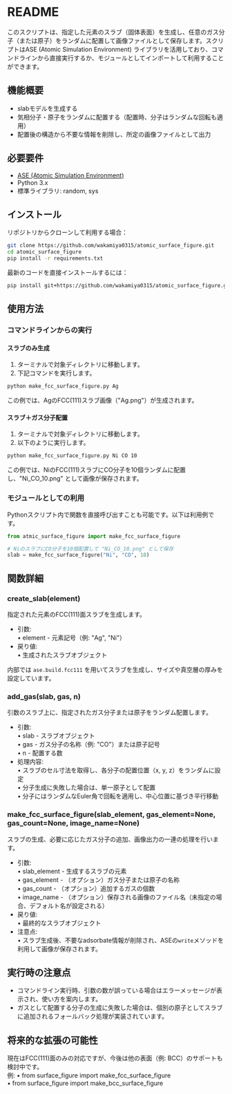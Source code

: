 # README

このスクリプトは、指定した元素のスラブ（固体表面）を生成し、任意のガス分子（または原子）をランダムに配置して画像ファイルとして保存します。スクリプトはASE (Atomic Simulation Environment) ライブラリを活用しており、コマンドラインから直接実行するか、モジュールとしてインポートして利用することができます。

## 機能概要

- slabモデルを生成する
- 気相分子・原子をランダムに配置する（配置時、分子はランダムな回転も適用）
- 配置後の構造から不要な情報を削除し、所定の画像ファイルとして出力

## 必要要件

- [ASE (Atomic Simulation Environment)](https://wiki.fysik.dtu.dk/ase/)
- Python 3.x
- 標準ライブラリ: random, sys

## インストール

リポジトリからクローンして利用する場合：

```bash
git clone https://github.com/wakamiya0315/atomic_surface_figure.git
cd atomic_surface_figure
pip install -r requirements.txt
```

最新のコードを直接インストールするには：

```bash
pip install git+https://github.com/wakamiya0315/atomic_surface_figure.git
```

## 使用方法

### コマンドラインからの実行

#### スラブのみ生成
1. ターミナルで対象ディレクトリに移動します。
2. 下記コマンドを実行します。

```bash
python make_fcc_surface_figure.py Ag
```

この例では、AgのFCC(111)スラブ画像（"Ag.png"）が生成されます。

#### スラブ＋ガス分子配置
1. ターミナルで対象ディレクトリに移動します。
2. 以下のように実行します。

```bash
python make_fcc_surface_figure.py Ni CO 10
```

この例では、NiのFCC(111)スラブにCO分子を10個ランダムに配置し、"Ni_CO_10.png" として画像が保存されます。

### モジュールとしての利用

Pythonスクリプト内で関数を直接呼び出すことも可能です。以下は利用例です。

```python
from atmic_surface_figure import make_fcc_surface_figure

# NiのスラブにCO分子を10個配置して "Ni_CO_10.png" として保存
slab = make_fcc_surface_figure("Ni", "CO", 10)
```

## 関数詳細

### create_slab(element)

指定された元素のFCC(111)面スラブを生成します。  
- 引数:  
    • element - 元素記号（例: "Ag", "Ni"）  
- 戻り値:  
    • 生成されたスラブオブジェクト  

内部では `ase.build.fcc111` を用いてスラブを生成し、サイズや真空層の厚みを設定しています。

### add_gas(slab, gas, n)

引数のスラブ上に、指定されたガス分子または原子をランダム配置します。  
- 引数:  
    • slab - スラブオブジェクト  
    • gas - ガス分子の名称（例: "CO"）または原子記号  
    • n - 配置する数  
- 処理内容:  
    • スラブのセル寸法を取得し、各分子の配置位置（x, y, z）をランダムに設定  
    • 分子生成に失敗した場合は、単一原子として配置  
    • 分子にはランダムなEuler角で回転を適用し、中心位置に基づき平行移動  

### make_fcc_surface_figure(slab_element, gas_element=None, gas_count=None, image_name=None)

スラブの生成、必要に応じたガス分子の追加、画像出力の一連の処理を行います。  
- 引数:  
    • slab_element - 生成するスラブの元素  
    • gas_element - （オプション）ガス分子または原子の名称  
    • gas_count - （オプション）追加するガスの個数  
    • image_name - （オプション）保存される画像のファイル名（未指定の場合、デフォルト名が設定される）  
- 戻り値:  
    • 最終的なスラブオブジェクト  
- 注意点:  
    • スラブ生成後、不要なadsorbate情報が削除され、ASEの`write`メソッドを利用して画像が保存されます。

## 実行時の注意点

- コマンドライン実行時、引数の数が誤っている場合はエラーメッセージが表示され、使い方を案内します。
- ガスとして配置する分子の生成に失敗した場合は、個別の原子としてスラブに追加されるフォールバック処理が実装されています。

## 将来的な拡張の可能性

現在はFCC(111)面のみの対応ですが、今後は他の表面（例: BCC）のサポートも検討中です。  
例:
• from surface_figure import make_fcc_surface_figure  
• from surface_figure import make_bcc_surface_figure

